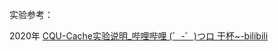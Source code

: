 实验参考：

2020年 [CQU-Cache实验说明_哔哩哔哩 (゜-゜)つロ 干杯~-bilibili](https://www.bilibili.com/video/BV1SV411y7Yn)
